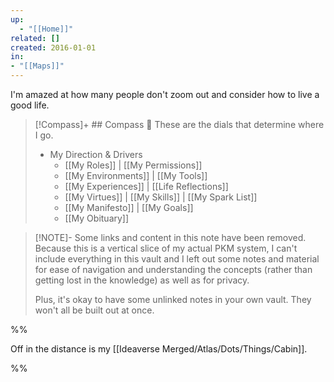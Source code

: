 ```yaml
---
up:
  - "[[Home]]"
related: []
created: 2016-01-01
in: 
- "[[Maps]]"
---
```

I'm amazed at how many people don't zoom out and consider how to live a good life.

> [!Compass]+ ## Compass 🧭
> These are the dials that determine where I go.
> 
> - My Direction & Drivers
> 	- [[My Roles]] | [[My Permissions]]
> 	- [[My Environments]] | [[My Tools]]
> 	- [[My Experiences]] |  [[Life Reflections]]
> 	- [[My Virtues]] | [[My Skills]] | [[My Spark List]]
> 	- [[My Manifesto]] | [[My Goals]]
> 	- [[My Obituary]]

> [!NOTE]- Some links and content in this note have been removed.
> Because this is a vertical slice of my actual PKM system, I can't include everything in this vault and I left out some notes and material for ease of navigation and understanding the concepts (rather than getting lost in the knowledge) as well as for privacy. 
>  
> Plus, it's okay to have some unlinked notes in your own vault. They won't all be built out at once.






%%

Off in the distance is my [[Ideaverse Merged/Atlas/Dots/Things/Cabin]]. 

%%